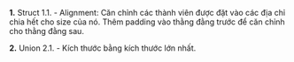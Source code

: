 **1.** Struct
    1.1.
    - Alignment: Căn chỉnh các thành viên được đặt vào các địa chỉ chia hết cho size của nó.
                 Thêm padding vào thằng đằng trước để căn chỉnh cho thằng đằng sau.

**2.** Union
    2.1.
    - Kích thước bằng kích thước lớn nhất.
